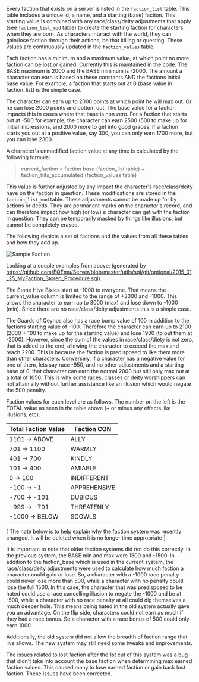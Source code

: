 Every faction that exists on a server is listed in the `faction_list` table.  This table includes a unique id, a name, and a starting (base) faction.  This starting value is combined with any race/class/deity adjustments that apply (see `faction_list_mod` table) to create the starting faction for characters when they are born.  As characters interact with the world, they can gain/lose faction through their actions, be that killing or questing.  These values are continuously updated in the `faction_values` table.

Each faction has a minimum and a maximum value, at which point no more faction can be lost or gained.  Currently this is maintained in the code.  The BASE maximum is 2000 and the BASE minimum is -2000.  The amount a character can earn is based on these constants AND the factions initial base value.  For example, a faction that starts out at 0 (base value in faction_list) is the simple case. 

The character can earn up to 2000 points at which point he will max out.  Or he can lose 2000 points and bottom out.  The base value for a faction impacts this in cases where that base is non zero.  For a faction that starts out at -500 for example, the character can earn 2500 (500 to make up for initial impressions, and 2000 more to get into good graces.  If a faction starts you out at a positive value, say 300, you can only earn 1700 more, but you can lose 2300.

A character's unmodified faction value at any time is calculated by the following formula:

> current_faction  = faction base (faction_list table) + faction_hits_accumulated (faction_values table)

This value is further adjusted by any impact the character's race/class/deity have on the faction in question.  These modifications are stored in the `faction_list_mod` table.  These adjustments cannot be made up for by actions or deeds.  They are permanent marks on the character's record, and can therefore impact how high (or low) a character can get with the faction in question.  They can be temporarily masked by things like illusions, but cannot be completely erased.

The following depicts a set of factions and the values from all these tables and how they add up.

![Sample Faction](https://github.com/EQEmu/Server/wiki/Faction-Overview)

Looking at a couple examples from above: (generated by https://github.com/EQEmu/Server/blob/master/utils/sql/git/optional/2015_01_25_MyFaction_Stored_Procedure.sql).

The Stone Hive Bixies start at -1000 to everyone.  That means the current_value column is limited to the range of +3000 and -1000.  This allows the character to earn up to 3000 (max) and lose down to -1000 (min).  Since there are no race/class/deity adjustments this is a simple case.

The Guards of Qeynos also has a race bump value of 100 in addition to the factions starting value of -100.  Therefore the character can earn up to 2100 (2000 + 100 to make up for the starting value) and lose 1900 (to put them at -2000).  However, since the sum of the values in race/class/diety is not zero, that is added to the end, allowing the character to exceed the max and reach 2200.  This is because the faction is predisposed to like them more than other characters.  Conversely, if a character has a negative value for one of them, lets say race -950, and no other adjustments and a starting base of 0, that character can earn the normal 2000 but still only max out at a total of 1050.  This is why some races, classes or deity worshippers can not attain ally without further assistance like an illusion which would negate the 500 penalty.

Faction values for each level are as follows.  The number on the left is the TOTAL value as seen in the table above (+ or minus any effects like illusions, etc):

|Total Faction Value|Faction CON|
|-------------------|-----------|
|1101 -> ABOVE  |ALLY|
|701 -> 1100 	|WARMLY|
|401 -> 700 	|KINDLY|
|101 -> 400 	|AMIABLE|
|0 -> 100 	|INDIFFERENT|
|-100 -> -1 	|APPREHENSIVE|
|-700 -> -101 	|DUBIOUS|
|-999 -> -701 	|THREATENLY|
|-1000 -> BELOW 	|SCOWLS|

[ The note below is to help explain why the faction system was recently changed.  It will be deleted when it is no longer time appropriate ]

It is important to note that older faction systems did not do this correctly.  In the previous system, the BASE min and max were 1500 and -1500.  In addition to the faction_base which is used in the current system, the race/class/deity adjustments were used to calculate how much faction a character could gain or lose.  So, a character with a -1000 race penalty could never lose more than 500, while a character with no penalty could lose the full 1500.  In this case, the character that was predisposed to be hated could use a race cancelling illusion to negate the -1000 and be at -500, while a character with no race penalty at all could dig themselves a much deeper hole.  This means being hated in the old system actually gave you an advantage.  On the flip side, characters could not earn as much if they had a race bonus.  So a character with a race bonus of 500 could only earn 1000.

Additionally, the old system did not allow the breadth of faction range that live allows. The new system may still need some tweaks and improvements.

The issues related to lost faction after the 1st cut of this system was a bug that didn't take into account the base faction when determining max earned faction values.  This caused many to lose earned faction or gain back lost faction.  These issues have been corrected.
